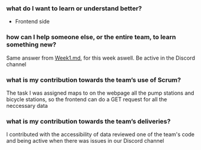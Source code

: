 ### what do I want to learn or understand better?

* Frontend side

### how can I help someone else, or the entire team, to learn something new?

Same answer from [Week1.md](https://github.com/Morshok/Klingon-repo/blob/master/Organization/Reflections/Individual%20Reflections/Phong/Week1.md), for this week aswell.
Be active in the Discord channel

### what is my contribution towards the team’s use of Scrum?

The task I was assigned maps to on the webpage all the pump stations and bicycle stations, so the frontend can do a GET request for all the neccessary data

### what is my contribution towards the team’s deliveries?

I contributed with the accessibility of data reviewed one of the team's code and being active when there was issues in our Discord channel
